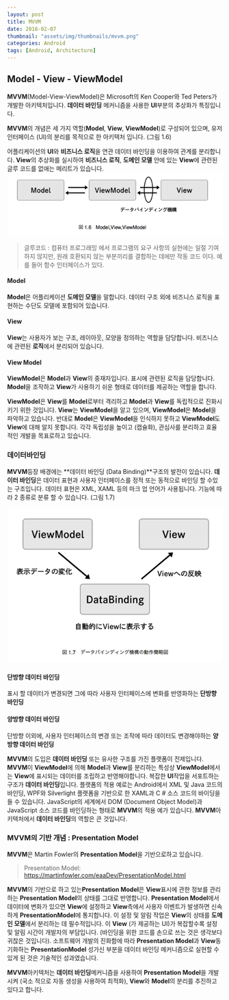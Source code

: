 ```yaml
---
layout: post
title: MVVM
date: 2018-02-07
thumbnail: "assets/img/thumbnails/mvvm.png"  
categories: Android
tags: [Android, Architecture]
---
```


## Model - View - ViewModel

**MVVM**(Model-View-ViewModel)은 Microsoft의 Ken Cooper와 Ted Peters가 개발한 아키텍처입니다.
**데이터 바인딩** 메커니즘을 사용한 **UI**부분의 추상화가 특징입니다.

**MVVM**의 개념은 세 가지 역할(**Model**, **View**, **ViewModel**)로 구성되어 있으며, 유저 인터페이스 (UI)의 분리를 목적으로 한 아키텍처 입니다. (그림 1.6)

어플리케이션의 **UI**와 **비즈니스 로직**을 연관 데이터 바인딩을 이용하여 관계를 분리합니다. 
**View**의 추상화를 실시하여 **비즈니스 로직**, **도메인 모델** 안에 있는 **View**에 관련된 글루 코드를 없애는 메리트가 있습니다.
![그림_1.6](/assets/img/architecture-pattern/image_1.6.png)

> 글루코드 : 컴퓨터 프로그래밍 에서 프로그램의 요구 사항의 실현에는 일절 기여하지 않지만, 원래 호환되지 않는 부분끼리를 결합하는 데에만 작동 코드 이다. 예를 들어 함수 인터페이스가 있다.



#### Model

**Model**은 어플리케이션 **도메인 모델**을 말합니다. 데이터 구조 외에 비즈니스 로직을 표현하는 수단도 모델에 포함되어 있습니다.

#### View

**View**는 사용자가 보는 구조, 레이아웃, 모양을 정의하는 역할을 담당합니다. 비즈니스에 관련된 **로직**에서 분리되어 있습니다.

#### View Model

**ViewModel**은 **Model**과 **View**의 중재자입니다. 표시에 관련된 로직을 담당합니다.
**Model**을 조작하고 **View**가 사용하기 쉬운 형태로 데이터를 제공하는 역할을 합니다.



**ViewModel**은 **View**를 **Model**로부터 격리하고 **Model**과 **View**를 독립적으로 진화시키기 위한 것입니다. 
**View**는 **ViewModel**을 알고 있으며, **ViewModel**은 **Model**을 파악하고 있습니다. 
반대로 **Model**은 **ViewModel**을 인식하지 못하고 **ViewModel**도 **View**에 대해 알지 못합니다. 
각각 독립성을 높이고 (캡슐화), 관심사를 분리하고 효율적인 개발을 목표로하고 있습니다.



### 데이터바인딩

**MVVM**등장 배경에는 **데이터 바인딩 (Data Binding)**구조의 발전이 있습니다.
**데이터 바인딩**은 데이터 표현과 사용자 인터페이스를 정적 또는 동적으로 바인딩 할 수있는 구조입니다.
데이터 표현은 XML, XAML 등의 마크 업 언어가 사용됩니다. 기능에 따라 2 종류로 분류 할 수 있습니다. (그림 1.7)

![그림_1.7](/assets/img/architecture-pattern/image_1.7.png)



#### 단방향 데이터 바인딩

표시 할 데이터가 변경되면 그에 따라 사용자 인터페이스에 변화를 반영화하는 **단방향 바인딩**



#### 양방향 데이터 바인딩

단방향 이외에, 사용자 인터페이스의 변경 또는 조작에 따라 데이터도 변경해야하는 **양방향 데이터 바인딩**



**MVVM**의 도입은 **데이터 바인딩** 또는 유사한 구조를 가진 플랫폼이 전제입니다. 
**MVVM**이 **ViewModel**에 의해 **Model**과 **View**를 분리하는 특성상 
**ViewModel**에서는 **View**에 표시되는 데이터를 조립하고 반영해야합니다.
복잡한 **UI**작업을 서포트하는 구조가 **데이터 바인딩**입니다.
플랫폼의 적용 예로는 Android에서 XML 및 Java 코드의 바인딩, WPF와 Silverlight 플랫폼을 기반으로 한 XAML과 C # 소스 코드의 바이딩을 들 수 있습니다. JavaScript의 세계에서 DOM (Document Object Model)과 JavaScript 소스 코드를 바인딩하는 형태로 **MVVM**의 적용 예가 있습니다.
**MVVM**아키텍처에서 **데이터 바인딩**의 역할은 큰 것입니다.



### MVVM의 기반 개념 : Presentation Model

**MVVM**은 Martin Fowler의 **Presentation Model**을 기반으로하고 있습니다.			

> Presentation Model: https://martinfowler.com/eaaDev/PresentationModel.html

**MVVM**의 기반으로 하고 있는**Presentation Model**은 **View**표시에 관한 정보를 관리하는
**Presentation Model**의 상태를 그대로 반영합니다. 
**Presentation Model**에서 데이터에 변화가 있으면 **View**에 설정하고 **View**측에서 사용자 이벤트가 발생하면 신속하게 **PresentationModel**에 통지합니다.
이 설정 및 알림 작업은 **View**의 상태를 **도메인 모델**에서 분리하는 데 필수적입니다.
이 **View** (가 제공하는 UI)가 복잡할수록 설정 및 알림 시간이 개발자의 부담입니다.
(바인딩을 위한 코드를 손으로 쓰는 것은 생각보다 귀찮은 것입니다).
소프트웨어 개발의 진화함에 따라 **Presentation Model**과 **View**동기화하는 **PresentationModel** 성가신 부분을 데이터 바인딩 메커니즘으로 실현할 수있게 된 것은 기술적인 성과였습니다.

**MVVM**아키텍처는 **데이터 바인딩**메커니즘을 사용하여 **Presentation Model**을 개발시켜 (국소 적으로 자동 생성을 사용하여 최적화), **View**와 **Model**의 분리를 추진하고 있다고 합니다.

